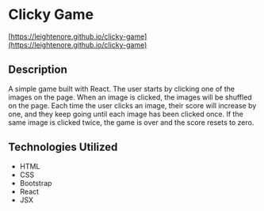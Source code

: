 # Clicky Game

[https://leightenore.github.io/clicky-game](https://leightenore.github.io/clicky-game)

## Description

A simple game built with React. The user starts by clicking one of the images on the page. When an image is clicked, the images will be shuffled on the page. Each time the user clicks an image, their score will increase by one, and they keep going until each image has been clicked once. If the same image is clicked twice, the game is over and the score resets to zero.

## Technologies Utilized

* HTML
* CSS
* Bootstrap
* React
* JSX
